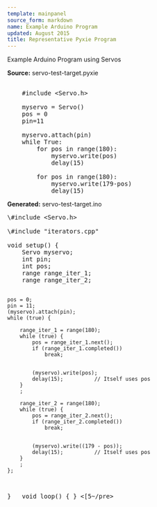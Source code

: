 ```yaml
---
template: mainpanel
source_form: markdown
name: Example Arduino Program
updated: August 2015
title: Representative Pyxie Program
---
```

Example Arduino Program using Servos
<div class="columnpanel">
<div class="column col2_5">
<b>Source:</b> servo-test-target.pyxie

<pre>

    #include &lt;Servo.h&gt;

    myservo = Servo()
    pos = 0
    pin=11

    myservo.attach(pin)
    while True:
        for pos in range(180):
            myservo.write(pos)
            delay(15)

        for pos in range(180):
            myservo.write(179-pos)
            delay(15)
</pre>
</div>
<div class="column col3_5">
<b>Generated:</b> servo-test-target.ino
<pre>
\#include &lt;Servo.h&gt;
&nbsp;
\#include "iterators.cpp"
&nbsp;
void setup() {
    Servo myservo;
    int pin;
    int pos;
    range range_iter_1;
    range range_iter_2;

    pos = 0;
    pin = 11;
    (myservo).attach(pin);
    while (true) {

        range_iter_1 = range(180);
        while (true) {
            pos = range_iter_1.next();
            if (range_iter_1.completed())
                break;


            (myservo).write(pos);
            delay(15);          // Itself uses pos
        }
        ;

        range_iter_2 = range(180);
        while (true) {
            pos = range_iter_2.next();
            if (range_iter_2.completed())
                break;


            (myservo).write((179 - pos));
            delay(15);          // Itself uses pos
        }
        ;
    };
}
&nbsp;
void loop() {
}
<[5~/pre>
</div>
</div>


